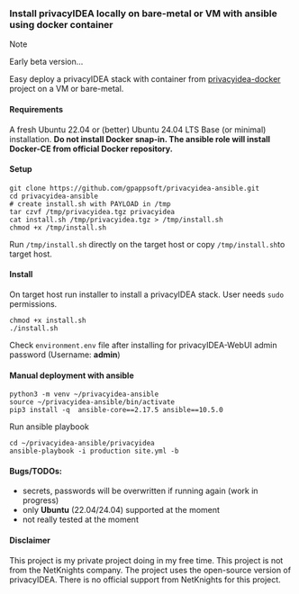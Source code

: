 ### Install privacyIDEA locally on bare-metal or VM with ansible using docker container

> [!Note]
> Early beta version...

Easy deploy a privacyIDEA stack with container from [privacyidea-docker](https://github.com/gpappsoft/privacyidea-docker/) project on a VM or bare-metal.

#### Requirements

A fresh Ubuntu 22.04 or (better) Ubuntu 24.04 LTS Base (or minimal) installation.
**Do not install Docker snap-in. The ansible role will install Docker-CE from official Docker repository.**

#### Setup
```
git clone https://github.com/gpappsoft/privacyidea-ansible.git
cd privacyidea-ansible
# create install.sh with PAYLOAD in /tmp
tar czvf /tmp/privacyidea.tgz privacyidea
cat install.sh /tmp/privacyidea.tgz > /tmp/install.sh
chmod +x /tmp/install.sh
```

Run ```/tmp/install.sh``` directly on the target host or copy ```/tmp/install.sh```to target host.

#### Install
On target host run installer to install a privacyIDEA stack. User needs ```sudo``` permissions.

```
chmod +x install.sh
./install.sh
```

Check ```environment.env``` file after installing for privacyIDEA-WebUI admin password (Username: **admin**)

#### Manual deployment with ansible

```
python3 -m venv ~/privacyidea-ansible
source ~/privacyidea-ansible/bin/activate 
pip3 install -q  ansible-core==2.17.5 ansible==10.5.0
```
Run ansible playbook

```
cd ~/privacyidea-ansible/privacyidea
ansible-playbook -i production site.yml -b
```

#### Bugs/TODOs:
 - secrets, passwords  will be overwritten if running again (work in progress)
 - only **Ubuntu** (22.04/24.04) supported at the moment
 - not really tested at the moment

#### Disclaimer

This project is my private project doing in my free time. This project is not from the NetKnights company. The project uses the open-source version of privacyIDEA. There is no official support from NetKnights for this project.
